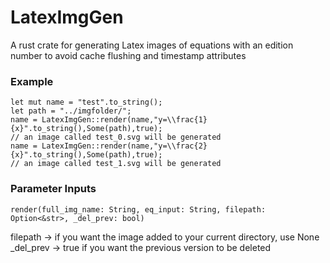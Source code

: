 # LatexImgGen

A rust crate for generating Latex images of equations with an edition number to avoid cache flushing and timestamp attributes


### Example
```
let mut name = "test".to_string();
let path = "../imgfolder/";
name = LatexImgGen::render(name,"y=\\frac{1}{x}".to_string(),Some(path),true);
// an image called test_0.svg will be generated
name = LatexImgGen::render(name,"y=\\frac{2}{x}".to_string(),Some(path),true);
// an image called test_1.svg will be generated
```
### Parameter Inputs
```
render(full_img_name: String, eq_input: String, filepath: Option<&str>, _del_prev: bool)
```
filepath -> if you want the image added to your current directory, use None
_del_prev -> true if you want the previous version to be deleted

